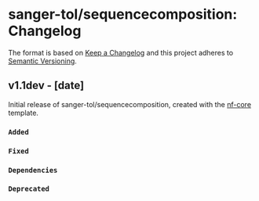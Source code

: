 # sanger-tol/sequencecomposition: Changelog

The format is based on [Keep a Changelog](https://keepachangelog.com/en/1.0.0/)
and this project adheres to [Semantic Versioning](https://semver.org/spec/v2.0.0.html).

## v1.1dev - [date]

Initial release of sanger-tol/sequencecomposition, created with the [nf-core](https://nf-co.re/) template.

### `Added`

### `Fixed`

### `Dependencies`

### `Deprecated`
